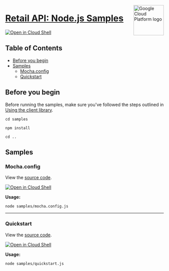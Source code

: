 [//]: # "This README.md file is auto-generated, all changes to this file will be lost."
[//]: # "To regenerate it, use `python -m synthtool`."
<img src="https://avatars2.githubusercontent.com/u/2810941?v=3&s=96" alt="Google Cloud Platform logo" title="Google Cloud Platform" align="right" height="96" width="96"/>

# [Retail API: Node.js Samples](https://github.com/googleapis/nodejs-retail)

[![Open in Cloud Shell][shell_img]][shell_link]



## Table of Contents

* [Before you begin](#before-you-begin)
* [Samples](#samples)
  * [Mocha.config](#mocha.config)
  * [Quickstart](#quickstart)

## Before you begin

Before running the samples, make sure you've followed the steps outlined in
[Using the client library](https://github.com/googleapis/nodejs-retail#using-the-client-library).

`cd samples`

`npm install`

`cd ..`

## Samples



### Mocha.config

View the [source code](https://github.com/googleapis/nodejs-retail/blob/main/samples/mocha.config.js).

[![Open in Cloud Shell][shell_img]](https://console.cloud.google.com/cloudshell/open?git_repo=https://github.com/googleapis/nodejs-retail&page=editor&open_in_editor=samples/mocha.config.js,samples/README.md)

__Usage:__


`node samples/mocha.config.js`


-----




### Quickstart

View the [source code](https://github.com/googleapis/nodejs-retail/blob/main/samples/quickstart.js).

[![Open in Cloud Shell][shell_img]](https://console.cloud.google.com/cloudshell/open?git_repo=https://github.com/googleapis/nodejs-retail&page=editor&open_in_editor=samples/quickstart.js,samples/README.md)

__Usage:__


`node samples/quickstart.js`






[shell_img]: https://gstatic.com/cloudssh/images/open-btn.png
[shell_link]: https://console.cloud.google.com/cloudshell/open?git_repo=https://github.com/googleapis/nodejs-retail&page=editor&open_in_editor=samples/README.md
[product-docs]: https://cloud.google.com/recommendations/
